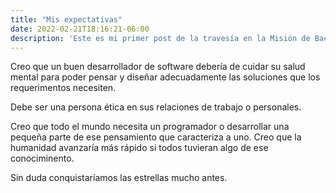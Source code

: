 ```yaml
---
title: "Mis expectativas"
date: 2022-02-21T18:16:21-06:00
description: 'Este es mi primer post de la travesía en la Misión de Backend con Node JS de Launch X.'
---
```


Creo que un buen desarrollador de software debería de cuidar su salud mental para poder pensar y diseñar adecuadamente las soluciones que los requerimentos necesiten.

Debe ser una persona ética en sus relaciones de trabajo o personales.

Creo que todo el mundo necesita un programador o desarrollar una pequeña parte de ese pensamiento que caracteriza a uno. Creo que la humanidad avanzaría más rápido si todos tuvieran algo de ese conociminento.

Sin duda conquistaríamos las estrellas mucho antes.
